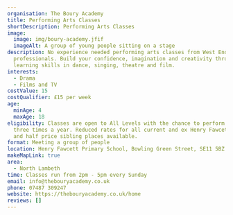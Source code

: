 ```yaml
---
organisation: The Boury Academy
title: Performing Arts Classes
shortDescription: Performing Arts Classes
image:
  image: img/boury-academy.jfif
  imageAlt: A group of young people sitting on a stage
description: No experience needed performing arts classes from West End
  professionals. Build your confidence, imagination and creativity through
  learning skills in dance, singing, theatre and film.
interests:
  - Drama
  - Films and TV
costValue: 15
costQualifier: £15 per week
age:
  minAge: 4
  maxAge: 18
eligibility: Classes are open to All Levels with the chance to perform at least
  three times a year. Reduced rates for all current and ex Henry Fawcett pupils
  and half price sibling places available.
format: Meeting a group of people
location: Henry Fawcett Primary School, Bowling Green Street, SE11 5BZ
makeMapLink: true
area:
  - North Lambeth
time: Classes run from 2pm - 5pm every Sunday
email: info@thebouryacademy.co.uk
phone: 07487 309247
website: https://thebouryacademy.co.uk/home
reviews: []
---
```

